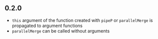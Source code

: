 ## 0.2.0

- `this` argument of the function created with `pipeP` or `parallelMerge`
  is propagated to argument functions
- `parallelMerge` can be called without arguments
